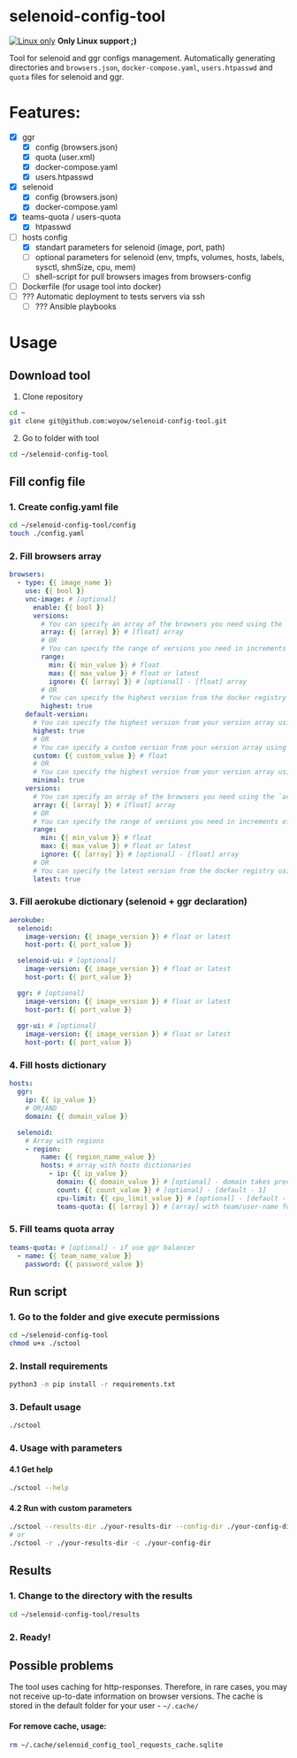 # selenoid-config-tool
[![Linux only](https://www.kernel.org/theme/images/logos/favicon.png)]() **Only Linux support ;)**

Tool for selenoid and ggr configs management. 
Automatically generating directories and `browsers.json`, `docker-compose.yaml`, `users.htpasswd` and `quota` files for selenoid and ggr.

# Features:
- [x] ggr
  - [x] config (browsers.json)
  - [x] quota (user.xml)
  - [x] docker-compose.yaml
  - [x] users.htpasswd
- [x] selenoid
  - [x] config (browsers.json)
  - [x] docker-compose.yaml
- [x] teams-quota / users-quota
  - [x] htpasswd
- [ ] hosts config
  - [x] standart parameters for selenoid (image, port, path)
  - [ ] optional parameters for selenoid (env, tmpfs, volumes, hosts, labels, sysctl, shmSize, cpu, mem)
  - [ ] shell-script for pull browsers images from browsers-config
- [ ] Dockerfile (for usage tool into docker)
- [ ] ??? Automatic deployment to tests servers via ssh
  - [ ] ??? Ansible playbooks

# Usage
## Download tool
1. Clone repository
```bash
cd ~
git clone git@github.com:woyow/selenoid-config-tool.git
```
2. Go to folder with tool
```bash
cd ~/selenoid-config-tool
```

## Fill config file

### 1. Create config.yaml file
```bash
cd ~/selenoid-config-tool/config
touch ./config.yaml
```

### 2. Fill browsers array
```yaml
browsers:
  - type: {{ image_name }}
    use: {{ bool }}
    vnc-image: # [optional]
      enable: {{ bool }}
      versions:
        # You can specify an array of the browsers you need using the `array` key
        array: {{ [array] }} # [float] array
        # OR
        # You can specify the range of versions you need in increments of 1 using the `range` key
        range:
          min: {{ min_value }} # float
          max: {{ max_value }} # float or latest
          ignore: {{ [array] }} # [optional] - [float] array
        # OR
        # You can specify the highest version from the docker registry using the `highest` key
        highest: true
    default-version:
      # You can specify the highest version from your version array using the `highest` key
      highest: true
      # OR
      # You can specify a custom version from your version array using the `custom` key.
      custom: {{ custom_value }} # float
      # OR
      # You can specify the highest version from your version array using the `minimal` key
      minimal: true
    versions:
      # You can specify an array of the browsers you need using the `array` key
      array: {{ [array] }} # [float] array
      # OR
      # You can specify the range of versions you need in increments of 1 using the `range` key
      range:
        min: {{ min_value }} # float
        max: {{ max_value }} # float or latest
        ignore: {{ [array] }} # [optional] - [float] array
      # OR
      # You can specify the latest version from the docker registry using the `latest` key
      latest: true
```

### 3. Fill aerokube dictionary (selenoid + ggr declaration)
```yaml
aerokube:
  selenoid:
    image-version: {{ image_version }} # float or latest
    host-port: {{ port_value }}

  selenoid-ui: # [optional]
    image-version: {{ image_version }} # float or latest
    host-port: {{ port_value }}

  ggr: # [optional]
    image-version: {{ image_version }} # float or latest
    host-port: {{ port_value }}
    
  ggr-ui: # [optional]
    image-version: {{ image_version }} # float or latest
    host-port: {{ port_value }}
```

### 4. Fill hosts dictionary
```yaml
hosts:
  ggr:
    ip: {{ ip_value }}
    # OR/AND
    domain: {{ domain_value }}

  selenoid:
    # Array with regions
    - region:
        name: {{ region_name_value }}
        hosts: # array with hosts dictionaries
          - ip: {{ ip_value }}
            domain: {{ domain_value }} # [optional] - domain takes precedence over ip
            count: {{ count_value }} # [optional] - [default - 1]
            cpu-limit: {{ cpu_limit_value }} # [optional] - [default - 1]
            teams-quota: {{ [array] }} # [array] with team/user-name for quota
```

### 5. Fill teams quota array
```yaml
teams-quota: # [optional] - if use ggr balancer
  - name: {{ team_name_value }}
    password: {{ password_value }}
```

## Run script
### 1. Go to the folder and give execute permissions
```bash
cd ~/selenoid-config-tool
chmod u+x ./sctool
```
### 2. Install requirements
```bash
python3 -m pip install -r requirements.txt
```
### 3. Default usage
```bash
./sctool
```
### 4. Usage with parameters
#### 4.1 Get help
```bash
./sctool --help
```
#### 4.2 Run with custom parameters
```bash
./sctool --results-dir ./your-results-dir --config-dir ./your-config-dir
# or
./sctool -r ./your-results-dir -c ./your-config-dir
```

## Results
### 1. Change to the directory with the results
```bash
cd ~/selenoid-config-tool/results
```
### 2. Ready!

## Possible problems
The tool uses caching for http-responses. Therefore, in rare cases, you may not receive up-to-date information on browser versions. The cache is stored in the default folder for your user - `~/.cache/`
#### For remove cache, usage:
```bash
rm ~/.cache/selenoid_config_tool_requests_cache.sqlite
```